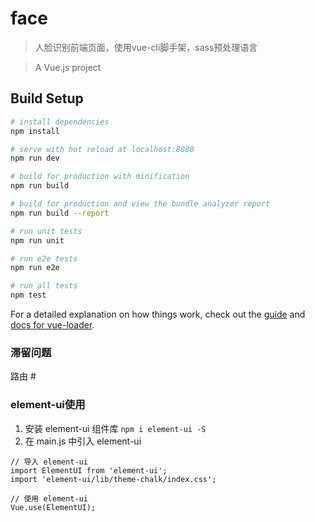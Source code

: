# face
> 人脸识别前端页面，使用vue-cli脚手架，sass预处理语言

> A Vue.js project

## Build Setup

``` bash
# install dependencies
npm install

# serve with hot reload at localhost:8080
npm run dev

# build for production with minification
npm run build

# build for production and view the bundle analyzer report
npm run build --report

# run unit tests
npm run unit

# run e2e tests
npm run e2e

# run all tests
npm test
```

For a detailed explanation on how things work, check out the [guide](http://vuejs-templates.github.io/webpack/) and [docs for vue-loader](http://vuejs.github.io/vue-loader).

### 滞留问题
路由 #

### element-ui使用
1. 安装 element-ui 组件库 `npm i element-ui -S`
2. 在 main.js 中引入 element-ui
```
// 导入 element-ui
import ElementUI from 'element-ui';
import 'element-ui/lib/theme-chalk/index.css';

// 使用 element-ui
Vue.use(ElementUI);
```
